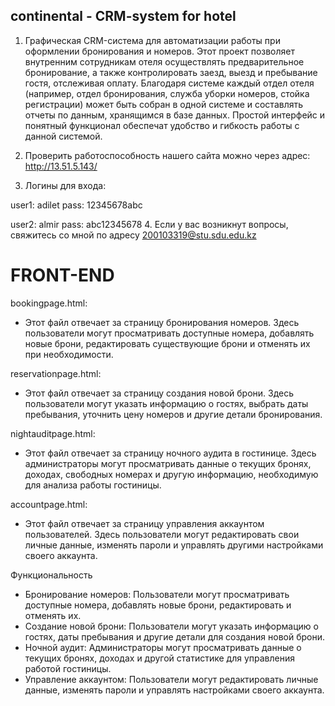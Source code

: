 ## continental - CRM-system for hotel

1. Графическая CRM-система для автоматизации работы при оформлении бронирования и номеров. Этот проект позволяет внутренним сотрудникам отеля осуществлять предварительное бронирование, а также контролировать заезд, выезд и пребывание гостя, отслеживая оплату. Благодаря системе каждый отдел отеля (например, отдел бронирования, служба уборки номеров, стойка регистрации) может быть собран в одной системе и составлять отчеты по данным, хранящимся в базе данных. Простой интерфейс и понятный функционал обеспечат удобство и гибкость работы с данной системой.


2. Проверить работоспособность нашего сайта можно через адрес: http://13.51.5.143/
3. Логины для входа:
   
user1: adilet
pass: 12345678abc

user2: almir
pass: abc12345678
4. Если у вас возникнут вопросы, свяжитесь со мной по адресу 200103319@stu.sdu.edu.kz

# FRONT-END 

bookingpage.html:
   - Этот файл отвечает за страницу бронирования номеров. Здесь пользователи могут просматривать доступные номера, добавлять новые брони, редактировать существующие брони и отменять их при необходимости.
     
reservationpage.html:
   - Этот файл отвечает за страницу создания новой брони. Здесь пользователи могут указать информацию о гостях, выбрать даты пребывания, уточнить цену номеров и другие детали бронирования.

nightauditpage.html:
   - Этот файл отвечает за страницу ночного аудита в гостинице. Здесь администраторы могут просматривать данные о текущих бронях, доходах, свободных номерах и другую информацию, необходимую для анализа работы гостиницы.

accountpage.html:
   - Этот файл отвечает за страницу управления аккаунтом пользователей. Здесь пользователи могут редактировать свои личные данные, изменять пароли и управлять другими настройками своего аккаунта.

Функциональность
- Бронирование номеров: Пользователи могут просматривать доступные номера, добавлять новые брони, редактировать и отменять их.
- Создание новой брони: Пользователи могут указать информацию о гостях, даты пребывания и другие детали для создания новой брони.
- Ночной аудит: Администраторы могут просматривать данные о текущих бронях, доходах и другой статистике для управления работой гостиницы.
- Управление аккаунтом: Пользователи могут редактировать личные данные, изменять пароли и управлять настройками своего аккаунта.
   
